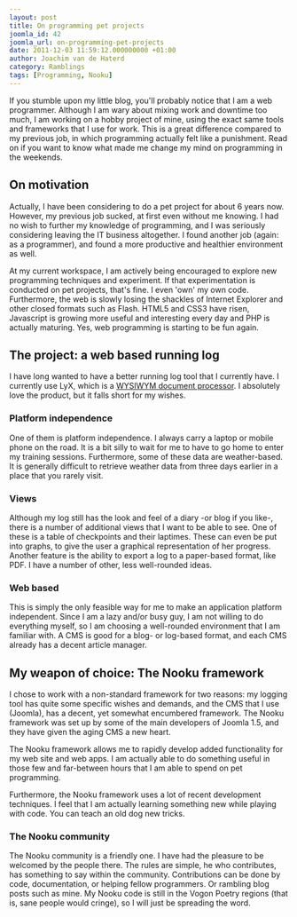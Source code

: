 ```yaml
---
layout: post
title: On programming pet projects
joomla_id: 42
joomla_url: on-programming-pet-projects
date: 2011-12-03 11:59:12.000000000 +01:00
author: Joachim van de Haterd
category: Ramblings
tags: [Programming, Nooku]
---
```

If you stumble upon my little blog, you'll probably notice that I am a web programmer. Although I am wary about mixing work and downtime too much, I am working on a hobby project of mine, using the exact same tools and frameworks that I use for work. This is a great difference compared to my previous job, in which programming actually felt like a punishment. Read on if you want to know what made me change my mind on programming in the weekends.

## On motivation

Actually, I have been considering to do a pet project for about 6 years now. However, my previous job sucked, at first even without me knowing. I had no wish to further my knowledge of programming, and I was seriously considering leaving the IT business altogether. I found another job (again: as a programmer), and found a more productive and healthier environment as well.

At my current workspace, I am actively being encouraged to explore new programming techniques and experiment. If that experimentation is conducted on pet projects, that's fine. I even 'own' my own code. Furthermore, the web is slowly losing the shackles of Internet Explorer and other closed formats such as Flash. HTML5 and CSS3 have risen, Javascript is growing more useful and interesting every day and PHP is actually maturing. Yes, web programming is starting to be fun again. 

## The project: a web based running log

I have long wanted to have a better running log tool that I currently have. I currently use LyX, which is a [WYSIWYM document processor](http://www.lyx.org/). I absolutely love the product, but it falls short for my wishes.

### Platform independence

One of them is platform independence. I always carry a laptop or mobile phone on the road. It is a bit silly to wait for me to have to go home to enter my training sessions. Furthermore, some of these data are weather-based. It is generally difficult to retrieve weather data from three days earlier in a place that you rarely visit.

### Views

Although my log still has the look and feel of a diary -or blog if you like-, there is a number of additional views that I want to be able to see. One of these is a table of checkpoints and their laptimes. These can even be put into graphs, to give the user a graphical representation of her progress. Another feature is the ability to export a log to a paper-based format, like PDF. I have a number of other, less well-rounded ideas. 

### Web based

This is simply the only feasible way for me to make an application platform independent. Since I am a lazy and/or busy guy, I am not willing to do everything myself, so I am choosing a well-rounded environment that I am familiar with. A CMS is good for a blog- or log-based format, and each CMS already has a decent article manager. 

## My weapon of choice: The Nooku framework

I chose to work with a non-standard framework for two reasons: my logging tool has quite some specific wishes and demands, and the CMS that I use (Joomla), has a decent, yet somewhat encumbered framework. The Nooku framework was set up by some of the main developers of Joomla 1.5, and they have given the aging CMS a new heart. 

The Nooku framework allows me to rapidly develop added functionality for my web site and web apps. I am actually able to do something useful in those few and far-between hours that I am able to spend on pet programming.

Furthermore, the Nooku framework uses a lot of recent development techniques. I feel that I am actually learning something new while playing with code. You can teach an old dog new tricks.

### The Nooku community

The Nooku community is a friendly one. I have had the pleasure to be welcomed by the people there. The rules are simple, he who contributes, has something to say within the community. Contributions can be done by code, documentation, or helping fellow programmers. Or rambling blog posts such as mine. My Nooku code is still in the Vogon Poetry regions (that is, sane people would cringe), so I will just be spreading the word. 
